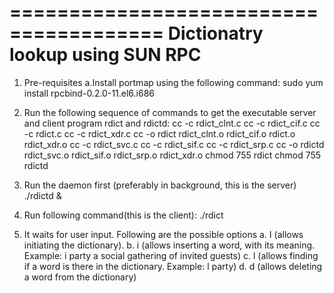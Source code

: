 =======================================
Dictionatry lookup using SUN RPC
=======================================
1. Pre-requisites 
a.Install portmap using the following command:
sudo yum install rpcbind-0.2.0-11.el6.i686

2. Run the following sequence of commands to get the executable server and client program rdict and rdictd: 
cc -c rdict_clnt.c
cc -c rdict_cif.c
cc -c rdict.c
cc -c rdict_xdr.c
cc -o rdict rdict_clnt.o rdict_cif.o rdict.o rdict_xdr.o
cc -c rdict_svc.c
cc -c rdict_sif.c
cc -c rdict_srp.c
cc -o rdictd rdict_svc.o rdict_sif.o rdict_srp.o rdict_xdr.o
chmod 755 rdict
chmod 755 rdictd

3. Run the daemon first (preferably in background, this is the server)
./rdictd &

4. Run following command(this is the client):
./rdict

5. It waits for user input. Following are the possible options
        a. I                    (allows initiating the dictionary).
        b. i <word> <meaning>   (allows inserting a word, with its meaning. Example: i party a social gathering of invited guests)
        c. l <word>             (allows finding if a word is there in the dictionary. Example: l party)
        d. d <word>             (allows deleting a word from the dictionary)
